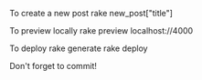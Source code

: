 To create a new post
  rake new_post["title"]

To preview locally
  rake preview
  localhost://4000

To deploy
  rake generate
  rake deploy

Don't forget to commit!
